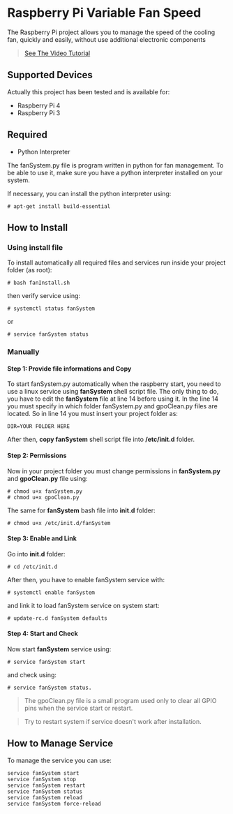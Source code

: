 # Raspberry Pi Variable Fan Speed
The Raspberry Pi project allows you to manage the speed of the cooling fan, quickly and easily, without use additional electronic components
> [See The Video Tutorial](https://www.youtube.com/watch?v=ZGZ9NysbaRc&t)

## Supported Devices
Actually this project has been tested and is available for: 

- Raspberry Pi 4
- Raspberry Pi 3

## Required

- Python Interpreter

The fanSystem.py file is program written in python for fan management. To be able to use it, make sure you have a python interpreter installed on your system.

If necessary, you can install the python interpreter using:   

    # apt-get install build-essential

## How to Install

### Using install file
To install automatically all required files and services run inside your project folder (as root):

    # bash fanInstall.sh

then verify service using:

    # systemctl status fanSystem

or 

    # service fanSystem status

### Manually

#### Step 1: Provide file informations and Copy
To start fanSystem.py automatically when the raspberry start, you need to use a linux service using **fanSystem** shell script file.
The only thing to do, you have to edit the **fanSystem** file at line 14 before using it. In the line 14 you must specify in which folder fanSystem.py and gpoClean.py files are located. 
So in line 14 you must insert your project folder as:

    DIR=YOUR FOLDER HERE

After then, **copy fanSystem** shell script file into **/etc/init.d** folder.

#### Step 2: Permissions
Now in your project folder you must change permissions in **fanSystem.py** and **gpoClean.py** file using:
    
    # chmod u+x fanSystem.py
    # chmod u+x gpoClean.py

The same for **fanSystem** bash file into **init.d** folder:

    # chmod u+x /etc/init.d/fanSystem

#### Step 3: Enable and Link
Go into **init.d** folder:

    # cd /etc/init.d 

After then, you have to enable fanSystem service with:
          
    # systemctl enable fanSystem

and link it to load fanSystem service on system start:

    # update-rc.d fanSystem defaults
    
#### Step 4: Start and Check
Now start **fanSystem** service using:

    # service fanSystem start

and check using:

    # service fanSystem status.

> The gpoClean.py file is a small program used only to clear all GPIO pins when the service start or restart.

> Try to restart system if service doesn't work after installation.

## How to Manage Service

To manage the service you can use: 

    service fanSystem start
    service fanSystem stop
    service fanSystem restart
    service fanSystem status
    service fanSystem reload
    service fanSystem force-reload
